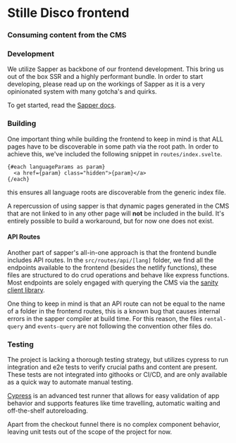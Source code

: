 # Stille Disco frontend

### Consuming content from the CMS

### Development
We utilize Sapper as backbone of our frontend development. This bring us out of the box SSR and a highly performant bundle. In order to start developing, please read up on the workings of Sapper as it is a very opinionated system with many gotcha's and quirks.

To get started, read the [Sapper docs](https://sapper.svelte.dev/docs#Introduction).

### Building
One important thing while building the frontend to keep in mind is that ALL pages have to be discoverable in some path via the root path. In order to achieve this, we've included the following snippet in `routes/index.svelte`.

```svelte
{#each languageParams as param}
  <a href={param} class="hidden">{param}</a>
{/each}
```

this ensures all language roots are discoverable from the generic index file.

A repercussion of using sapper is that dynamic pages generated in the CMS that are not linked to in any other page will __not__ be included in the build. It's entirely possible to build a workaround, but for now one does not exist.

#### API Routes
Another part of sapper's all-in-one approach is that the frontend bundle includes API routes. In the `src/routes/api/[lang]` folder, we find all the endpoints available to the frontend (besides the netlify functions), these files are structured to do crud operations and behave like express functions. Most endpoints are solely engaged with querying the CMS via the [sanity client library](https://www.npmjs.com/package/@sanity/client).

One thing to keep in mind is that an API route can not be equal to the name of a folder in the frontend routes, this is a known bug that causes internal errors in the sapper compiler at build time. For this reason, the files `rental-query` and `events-query` are not following the convention other files do.

### Testing
The project is lacking a thorough testing strategy, but utilizes cypress to run integration and e2e tests to verify crucial paths and content are present. These tests are not integrated into githooks or CI/CD, and are only available as a quick way to automate manual testing.

[Cypress](https://www.cypress.io/) is an advanced test runner that allows for easy validation of app behavior and supports features like time travelling, automatic waiting and off-the-shelf autoreloading.

Apart from the checkout funnel there is no complex component behavior, leaving unit tests out of the scope of the project for now.
